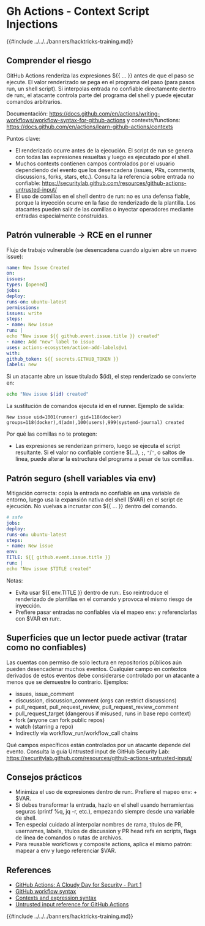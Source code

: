 # Gh Actions - Context Script Injections

{{#include ../../../banners/hacktricks-training.md}}

## Comprender el riesgo

GitHub Actions renderiza las expresiones ${{ ... }} antes de que el paso se ejecute. El valor renderizado se pega en el programa del paso (para pasos run, un shell script). Si interpolas entrada no confiable directamente dentro de run:, el atacante controla parte del programa del shell y puede ejecutar comandos arbitrarios.

Documentación: https://docs.github.com/en/actions/writing-workflows/workflow-syntax-for-github-actions y contexts/functions: https://docs.github.com/en/actions/learn-github-actions/contexts

Puntos clave:
- El renderizado ocurre antes de la ejecución. El script de run se genera con todas las expresiones resueltas y luego es ejecutado por el shell.
- Muchos contexts contienen campos controlados por el usuario dependiendo del evento que los desencadena (issues, PRs, comments, discussions, forks, stars, etc.). Consulta la referencia sobre entrada no confiable: https://securitylab.github.com/resources/github-actions-untrusted-input/
- El uso de comillas en el shell dentro de run: no es una defensa fiable, porque la inyección ocurre en la fase de renderizado de la plantilla. Los atacantes pueden salir de las comillas o inyectar operadores mediante entradas especialmente construidas.

## Patrón vulnerable → RCE en el runner

Flujo de trabajo vulnerable (se desencadena cuando alguien abre un nuevo issue):
```yaml
name: New Issue Created
on:
issues:
types: [opened]
jobs:
deploy:
runs-on: ubuntu-latest
permissions:
issues: write
steps:
- name: New issue
run: |
echo "New issue ${{ github.event.issue.title }} created"
- name: Add "new" label to issue
uses: actions-ecosystem/action-add-labels@v1
with:
github_token: ${{ secrets.GITHUB_TOKEN }}
labels: new
```
Si un atacante abre un issue titulado $(id), el step renderizado se convierte en:
```sh
echo "New issue $(id) created"
```
La sustitución de comandos ejecuta id en el runner. Ejemplo de salida:
```
New issue uid=1001(runner) gid=118(docker) groups=118(docker),4(adm),100(users),999(systemd-journal) created
```
Por qué las comillas no te protegen:
- Las expresiones se renderizan primero, luego se ejecuta el script resultante. Si el valor no confiable contiene $(...), `;`, `"`/`'`, o saltos de línea, puede alterar la estructura del programa a pesar de tus comillas.

## Patrón seguro (shell variables via env)

Mitigación correcta: copia la entrada no confiable en una variable de entorno, luego usa la expansión nativa del shell ($VAR) en el script de ejecución. No vuelvas a incrustar con ${{ ... }} dentro del comando.
```yaml
# safe
jobs:
deploy:
runs-on: ubuntu-latest
steps:
- name: New issue
env:
TITLE: ${{ github.event.issue.title }}
run: |
echo "New issue $TITLE created"
```
Notas:
- Evita usar ${{ env.TITLE }} dentro de run:. Eso reintroduce el renderizado de plantillas en el comando y provoca el mismo riesgo de inyección.
- Prefiere pasar entradas no confiables vía el mapeo env: y referenciarlas con $VAR en run:.

## Superficies que un lector puede activar (tratar como no confiables)

Las cuentas con permiso de solo lectura en repositorios públicos aún pueden desencadenar muchos eventos. Cualquier campo en contextos derivados de estos eventos debe considerarse controlado por un atacante a menos que se demuestre lo contrario. Ejemplos:
- issues, issue_comment
- discussion, discussion_comment (orgs can restrict discussions)
- pull_request, pull_request_review, pull_request_review_comment
- pull_request_target (dangerous if misused, runs in base repo context)
- fork (anyone can fork public repos)
- watch (starring a repo)
- Indirectly via workflow_run/workflow_call chains

Qué campos específicos están controlados por un atacante depende del evento. Consulta la guía Untrusted input de GitHub Security Lab: https://securitylab.github.com/resources/github-actions-untrusted-input/

## Consejos prácticos

- Minimiza el uso de expresiones dentro de run:. Prefiere el mapeo env: + $VAR.
- Si debes transformar la entrada, hazlo en el shell usando herramientas seguras (printf %q, jq -r, etc.), empezando siempre desde una variable de shell.
- Ten especial cuidado al interpolar nombres de rama, títulos de PR, usernames, labels, títulos de discussion y PR head refs en scripts, flags de línea de comandos o rutas de archivos.
- Para reusable workflows y composite actions, aplica el mismo patrón: mapear a env y luego referenciar $VAR.

## References

- [GitHub Actions: A Cloudy Day for Security - Part 1](https://binarysecurity.no/posts/2025/08/securing-gh-actions-part1)
- [GitHub workflow syntax](https://docs.github.com/en/actions/writing-workflows/workflow-syntax-for-github-actions)
- [Contexts and expression syntax](https://docs.github.com/en/actions/learn-github-actions/contexts)
- [Untrusted input reference for GitHub Actions](https://securitylab.github.com/resources/github-actions-untrusted-input/)

{{#include ../../../banners/hacktricks-training.md}}
